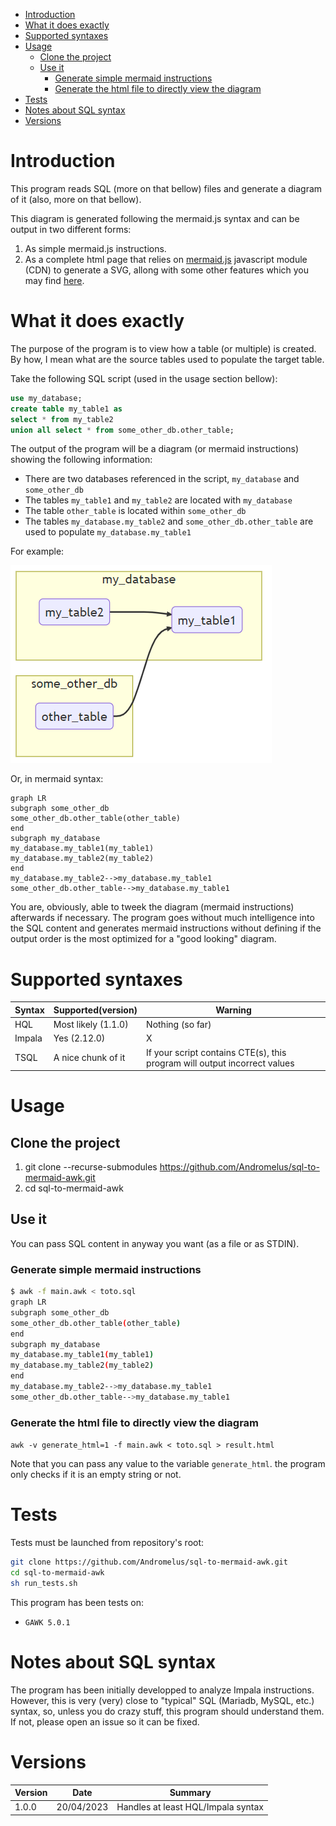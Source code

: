 - [Introduction](#introduction)
- [What it does exactly](#what-it-does-exactly)
- [Supported syntaxes](#supported-syntaxes)
- [Usage](#usage)
  - [Clone the project](#clone-the-project)
  - [Use it](#use-it)
    - [Generate simple mermaid instructions](#generate-simple-mermaid-instructions)
    - [Generate the html file to directly view the diagram](#generate-the-html-file-to-directly-view-the-diagram)
- [Tests](#tests)
- [Notes about SQL syntax](#notes-about-sql-syntax)
- [Versions](#versions)


# Introduction

This program reads SQL (more on that bellow) files and generate a diagram of it (also, more on that bellow).

This diagram is generated following the mermaid.js syntax and can be output in two different forms:

1. As simple mermaid.js instructions.
2. As a complete html page that relies on [mermaid.js](https://mermaid.js.org/) javascript module (CDN) to generate a SVG, allong with some other features which you may find [here](https://github.com/Andromelus/mermaid-viewer).

# What it does exactly

The purpose of the program is to view how a table (or multiple) is created. By how, I mean what are the source tables used to populate the target table.

Take the following SQL script (used in the usage section bellow):

```sql
use my_database;
create table my_table1 as
select * from my_table2 
union all select * from some_other_db.other_table;
```

The output of the program will be a diagram (or mermaid instructions) showing the following information:

- There are two databases referenced in the script, ``my_database`` and ``some_other_db``
- The tables ``my_table1`` and ``my_table2`` are located with ``my_database``
- The table ``other_table`` is located within ``some_other_db``
- The tables ``my_database.my_table2`` and ``some_other_db.other_table`` are used to populate ``my_database.my_table1``

For example:

![example_output](docs/readme_example.PNG)

Or, in mermaid syntax:

```
graph LR
subgraph some_other_db
some_other_db.other_table(other_table)
end
subgraph my_database
my_database.my_table1(my_table1)
my_database.my_table2(my_table2)
end
my_database.my_table2-->my_database.my_table1
some_other_db.other_table-->my_database.my_table1
```

You are, obviously, able to tweek the diagram (mermaid instructions) afterwards if necessary. The program goes without much intelligence into the SQL content and generates mermaid instructions without defining if the output order is the most optimized for a "good looking" diagram.

# Supported syntaxes


| Syntax | Supported(version)  | Warning                                                                   |
| ------ | ------------------- | ------------------------------------------------------------------------- |
| HQL    | Most likely (1.1.0) | Nothing (so far)                                                          |
| Impala | Yes (2.12.0)        | X                                                                         |
| TSQL   | A nice chunk of it  | If your script contains CTE(s), this program will output incorrect values |



# Usage

## Clone the project
1. git clone --recurse-submodules https://github.com/Andromelus/sql-to-mermaid-awk.git
2. cd sql-to-mermaid-awk

## Use it

You can pass SQL content in anyway you want (as a file or as STDIN).

### Generate simple mermaid instructions

```bash
$ awk -f main.awk < toto.sql
graph LR
subgraph some_other_db
some_other_db.other_table(other_table)
end
subgraph my_database
my_database.my_table1(my_table1)
my_database.my_table2(my_table2)
end
my_database.my_table2-->my_database.my_table1
some_other_db.other_table-->my_database.my_table1
```


### Generate the html file to directly view the diagram

`awk -v generate_html=1 -f main.awk < toto.sql > result.html`

Note that you can pass any value to the variable `generate_html`. the program only checks if it is an empty string or not.


# Tests

Tests must be launched from repository's root:

```bash 
git clone https://github.com/Andromelus/sql-to-mermaid-awk.git
cd sql-to-mermaid-awk
sh run_tests.sh
```
This program has been tests on:
- ``GAWK 5.0.1``

# Notes about SQL syntax

The program has been initially developped to analyze Impala instructions. However, this is very (very) close to "typical" SQL (Mariadb, MySQL, etc.) syntax, so, unless you do crazy stuff, this program should understand them. If not, please open an issue so it can be fixed.

# Versions


| Version | Date       | Summary                            |
| ------- | ---------- | ---------------------------------- |
| 1.0.0   | 20/04/2023 | Handles at least HQL/Impala syntax |
